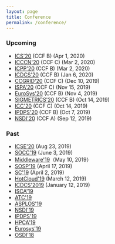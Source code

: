 ```yaml
---
layout: page
title: Conference
permalink: /conference/
---
```


### Upcoming
- [ICS'20](https://www.ics.org/2020) (CCF B) (Apr 1, 2020)
- [ICCCN'20](http://www.icccn.org/icccn20/call-for-papers/index.html) (CCF C) (Mar 2, 2020)
- [ICPP'20](https://jnamaral.github.io/icpp20/) (CCF B) (Mar 2, 2020)
- [ICDCS'20](http://icdcs2020.sg/cfp.html) (CCF B) (Jan 6, 2020)
- [CCGRID'20](http://cloudbus.org/ccgrid2020/) (CCF C) (Dec 10, 2019)
- [ISPA'20](http://ispa2020.org/) (CCF C) (Nov 15, 2019)
- [EuroSys'20](https://www.eurosys2020.org/) (CCF B) (Nov 4, 2019)
- [SIGMETRICS'20](https://www.sigmetrics.org/sigmetrics2020/call_for_papers.html) (CCF B) (Oct 14, 2019)
- [ICC'20](https://icc2020.ieee-icc.org/) (CCF C) (Oct 14, 2019)
- [IPDPS'20](http://www.ipdps.org/ipdps2020/2020-call-for-papers.html) (CCF B) (Oct 7, 2019)
- [NSDI'20](https://www.usenix.org/conference/nsdi20/call-for-papers) (CCF A) (Sep 12, 2019)

### Past

- [ICSE'20](https://conf.researchr.org/track/icse-2020/icse-2020-papers) (Aug 23, 2019)
- [SOCC'19](https://acmsocc.github.io/2019/) (June 3, 2019)
- [Middleware'19](http://2019.middleware-conference.org/research.html)（May 10, 2019）
- [SOSP'19](https://sosp19.rcs.uwaterloo.ca/) (April 17, 2019)
- [SC'19](https://sc19.supercomputing.org/ ) (April 2, 2019)
- [HotCloud'19](https://www.usenix.org/conference/hotcloud19) (March 12, 2019)
- [ICDCS'2019](https://theory.utdallas.edu/ICDCS2019/cfp.html) (January 12, 2019)
- [ISCA'19](https://iscaconf.org/isca2019/program.html)
- [ATC'19](https://www.usenix.org/conference/atc19/technical-sessions)
- [ASPLOS'19](https://asplos-conference.org/programs/#session-overview)
- [NSDI'19](https://www.usenix.org/conference/nsdi19)
- [IPDPS'19](http://www.ipdps.org/ipdps2019/2019-advance-program.html)
- [HPCA'19](https://hpca2019.seas.gwu.edu/main_program.html)
- [Eurosys'19](https://www.eurosys2019.org/program/accepted-papers/)
- [OSDI'18](https://www.usenix.org/conference/osdi18/technical-sessions)
